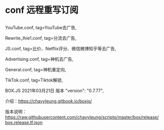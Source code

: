 # conf 远程重写订阅</p>

YouTube.conf, tag=YouTube去广告,</p>
Rewrite_lhie1.conf, tag=分流去广告,</p>
JS.conf, tag=比价、Netflix评分、微信微博知乎等去广告,</p>
Advertising.conf, tag=神机去广告,</p>
General.conf, tag=神机重定向, </p>
TikTok.conf, tag=Tiktok解锁, </p>
BOX.JS 2021年03月21日 版本 "version": "0.7.77",</p>
介绍：https://chavyleung.gitbook.io/boxjs/  </p>
版本说明：https://raw.githubusercontent.com/chavyleung/scripts/master/box/release/box.release.tf.json </p>

















</p>
